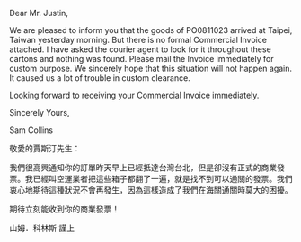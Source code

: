 Dear Mr. Justin,

We are pleased to inform you that the goods of PO0811023 arrived at
Taipei, Taiwan yesterday morning. But there is no formal Commercial
Invoice attached. I have asked the courier agent to look for it
throughout these cartons and nothing was found. Please mail the Invoice
immediately for custom purpose. We sincerely hope that this situation
will not happen again. It caused us a lot of trouble in custom
clearance.

Looking forward to receiving your Commercial Invoice immediately.

Sincerely Yours,

Sam Collins

敬愛的賈斯汀先生：

我們很高興通知你的訂單昨天早上已經抵達台灣台北，但是卻沒有正式的商業發票。我已經叫空運業者把這些箱子都翻了一遍，就是找不到可以通關的發票。我們衷心地期待這種狀況不會再發生，因為這樣造成了我們在海關通關時莫大的困擾。

期待立刻能收到你的商業發票！

山姆．科林斯 謹上
